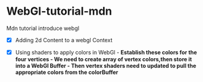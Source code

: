 # WebGl-tutorial-mdn
Mdn tutorial introduce webgl
- [x] Adding 2d Content to a webgl Context
- [x] Using shaders to apply colors in WebGl
       - **Establish these colors for the four vertices  -  We need to create array of vertex colors,then store it into a WebGl Buffer - Then vertex shaders need to updated to pull the appropriate colors from the colorBuffer**
      
